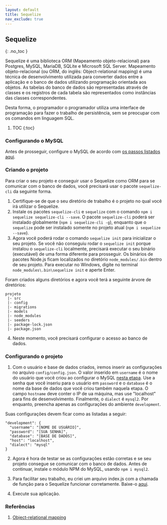 ```yaml
---
layout: default
title: Sequelize
nav_exclude: true
---
```

## Sequelize
{: .no_toc }

Sequelize é uma biblioteca ORM (Mapeamento objeto-relacional) para Postgres, MySQL, MariaDB, SQLite e Microsoft SQL Server.  Mapeamento objeto-relacional (ou ORM, do inglês: Object-relational mapping) é uma técnica de desenvolvimento utilizada para converter dados entre a aplicação e o banco de dados utilizando programação orientada aos objetos. As tabelas do banco de dados são representadas através de classes e os registros de cada tabela são representados como instâncias das classes correspondentes.

Desta forma, o programador o programador utiliza uma interface de programação para fazer o trabalho de persistência, sem se preocupar com os comandos em linguagem SQL.

1. TOC
{:toc}

### Configurando o MySQL

Antes de prosseguir, configure o MySQL de acordo com [os passos listados aqui](/content/2-daw-2-mysql.html).

### Criando o projeto

Para criar o seu projeto e conseguir usar o Sequelize como ORM para se comunicar com o banco de dados, você precisará usar o pacote `sequelize-cli` da seguinte forma.

1. Certifique-se de que o seu diretório de trabalho é o projeto no qual você irá utilizar o Sequelize.
2. Instale os pacotes `sequelize-cli` e `sequelize` com o comando `npm i sequelize sequelize-cli --save`. O pacote `sequelize-cli` poderá ser instalado globalmente (`npm i sequelize-cli -g`), enquanto que o `sequelize` pode ser instalado somente no projeto atual (`npm i sequelize --save`).
3. Agora você poderá rodar o comando `sequelize init` para inicializar o seu projeto. Se você não conseguiu rodar o `sequelize init` porque instalou o `sequelize-cli` localmente, precisará executar o seu binário (executável) de uma forma diferente para prosseguir. Os binários de pacotes Node.js ficam localizados no diretório `node_modules/.bin` dentro de seu projeto. Para executar no Windows, digite no terminal `node_modules\.bin\sequelize init` e aperte Enter.

Foram criados alguns diretórios e agora você terá a seguinte árvore de diretórios:
```
projeto
 |- src
 |- config
 |- migrations
 |- models
 |- node_modules
 |- seeders
 |- package-lock.json
 |- package.json
```

4. Neste momento, você precisará configurar o acesso ao banco de dados.

### Configurando o projeto

1. Com o usuário e base de dados criados, iremos inserir as configurações no arquivo `config/config.json`. O valor inserido em `username` é o nome do usuário que você criou ao configurar o MySQL [nesta etapa](/content/2-daw-2-mysql.html). Use a senha que você inseriu para o usuário em `password` e o `database` é o nome da base de dados que você criou também naquela etapa. O campo `hostname` deve conter o IP de ua máquina, mas use "localhost" para fins de desenvolvimento. Finalmente, o `dialect` é `mysql2`. Por enquanto, preencha apenas as configurações do ambiente `development`.

Suas configurações devem ficar como as listadas a seguir:

```
"development": {
  "username": "[NOME DE USUÁRIO]",
  "password": "[SUA SENHA]",
  "database": "[BASE DE DADOS]",
  "host": "localhost",
  "dialect": "mysql"
}
```

2. Agora é hora de testar se as configurações estão corretas e se seu projeto consegue se comunicar com o banco de dados. Antes de continuar, instale o módulo NPM do MySQL, usando `npm i mysql2`.

3. Para facilitar seu trabalho, eu criei um arquivo index.js com a chamada de função para o Sequelize funcionar corretamente. Baixe-o [aqui](/content/data/index.js).

4. Execute sua aplicação.

### Referências

1. [Object-relational mapping](https://en.wikipedia.org/wiki/Object-relational_mapping)
